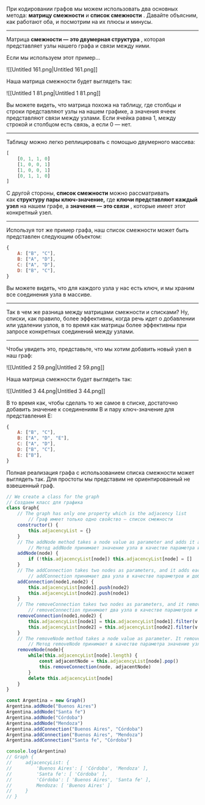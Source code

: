 При кодировании графов мы можем использовать два основных метода: **матрицу смежности** и **список смежности** . Давайте объясним, как работают оба, и посмотрим на их плюсы и минусы.

---

Матрица **смежности — это двумерная структура** , которая представляет узлы нашего графа и связи между ними.

Если мы используем этот пример…

![[Untitled 161.png|Untitled 161.png]]

Наша матрица смежности будет выглядеть так:

![[Untitled 1 81.png|Untitled 1 81.png]]

Вы можете видеть, что матрица похожа на таблицу, где столбцы и строки представляют узлы на нашем графике, а значения ячеек представляют связи между узлами. Если ячейка равна 1, между строкой и столбцом есть связь, а если 0 — нет.

---

Таблицу можно легко реплицировать с помощью двумерного массива:

```JavaScript
[
    [0, 1, 1, 0]
    [1, 0, 0, 1]
    [1, 0, 0, 1]
    [0, 1, 1, 0]
]
```

С другой стороны, **список смежности** можно рассматривать как **структуру пары ключ-значение,** где **ключи представляют каждый узел** на нашем графе, а **значения — это связи** , которые имеет этот конкретный узел.

---

Используя тот же пример графа, наш список смежности может быть представлен следующим объектом:

```JavaScript
{
    A: ["B", "C"],
    B: ["A", "D"],
    C: ["A", "D"],
    D: ["B", "C"],
}
```

Вы можете видеть, что для каждого узла у нас есть ключ, и мы храним все соединения узла в массиве.

---

Так в чем же разница между матрицами смежности и списками? Ну, списки, как правило, более эффективны, когда речь идет о добавлении или удалении узлов, в то время как матрицы более эффективны при запросе конкретных соединений между узлами.

---

Чтобы увидеть это, представьте, что мы хотим добавить новый узел в наш граф:

![[Untitled 2 59.png|Untitled 2 59.png]]

Наша матрица смежности будет выглядеть так:

![[Untitled 3 44.png|Untitled 3 44.png]]

В то время как, чтобы сделать то же самое в списке, достаточно добавить значение к соединениям B и пару ключ-значение для представления E:

```JavaScript
{
    A: ["B", "C"],
    B: ["A", "D", "E"],
    C: ["A", "D"],
    D: ["B", "C"],
    E: ["B"],
}
```

Полная реализация графа с использованием списка смежности может выглядеть так. Для простоты мы представим не ориентированный не взвешенный граф.

```JavaScript
// We create a class for the graph
// Создаем класс для графика
class Graph{
    // The graph has only one property which is the adjacency list
		// Граф имеет только одно свойство — список смежности
    constructor() {
        this.adjacencyList = {}
    }
    // The addNode method takes a node value as parameter and adds it as a key to the adjacencyList if it wasn't previously present
		// Метод addNode принимает значение узла в качестве параметра и добавляет его в качестве ключа в список adjacencyList, если он ранее не присутствовал
    addNode(node) {
        if (!this.adjacencyList[node]) this.adjacencyList[node] = []
    }
    // The addConnection takes two nodes as parameters, and it adds each node to the other's array of connections.
		// addConnection принимает два узла в качестве параметров и добавляет каждый узел в массив соединений другого.
    addConnection(node1,node2) {
        this.adjacencyList[node1].push(node2)
        this.adjacencyList[node2].push(node1)
    }
    // The removeConnection takes two nodes as parameters, and it removes each node from the other's array of connections.
		// removeConnection принимает два узла в качестве параметров и удаляет каждый узел из другого массива соединений.
    removeConnection(node1,node2) {
        this.adjacencyList[node1] = this.adjacencyList[node1].filter(v => v !== node2)
        this.adjacencyList[node2] = this.adjacencyList[node2].filter(v => v !== node1)
    }
    // The removeNode method takes a node value as parameter. It removes all connections to that node present in the graph and then deletes the node key from the adj list.
		// Метод removeNode принимает в качестве параметра значение узла. Он удаляет все соединения с этим узлом, присутствующим в графе, а затем удаляет ключ узла из списка adj.
    removeNode(node){
        while(this.adjacencyList[node].length) {
            const adjacentNode = this.adjacencyList[node].pop()
            this.removeConnection(node, adjacentNode)
        }
        delete this.adjacencyList[node]
    }
}

const Argentina = new Graph()
Argentina.addNode("Buenos Aires")
Argentina.addNode("Santa fe")
Argentina.addNode("Córdoba")
Argentina.addNode("Mendoza")
Argentina.addConnection("Buenos Aires", "Córdoba")
Argentina.addConnection("Buenos Aires", "Mendoza")
Argentina.addConnection("Santa fe", "Córdoba")

console.log(Argentina)
// Graph {
//     adjacencyList: {
//         'Buenos Aires': [ 'Córdoba', 'Mendoza' ],
//         'Santa fe': [ 'Córdoba' ],
//         'Córdoba': [ 'Buenos Aires', 'Santa fe' ],
//         Mendoza: [ 'Buenos Aires' ]
//     }
// }
```